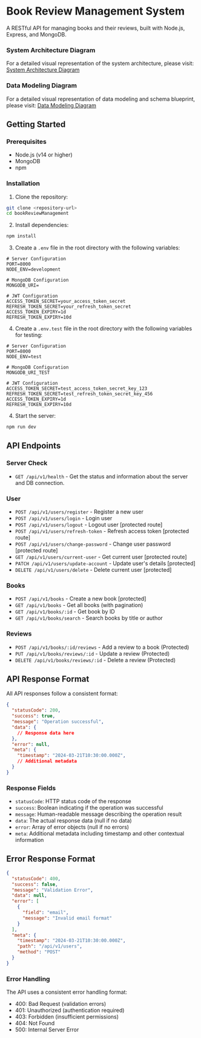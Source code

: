 # Book Review Management System

A RESTful API for managing books and their reviews, built with Node.js, Express, and MongoDB.

### System Architecture Diagram

For a detailed visual representation of the system architecture, please visit:
[System Architecture Diagram](https://app.eraser.io/workspace/DjL400jlioSvPkPR7Vji?origin=share)

### Data Modeling Diagram

For a detailed visual representation of data modeling and schema blueprint, please visit:
[Data Modeling Diagram](https://app.eraser.io/workspace/AjkfnwCpqqlAERn07uC3?origin=share)

##  Getting Started

### Prerequisites
- Node.js (v14 or higher)
- MongoDB
- npm

### Installation

1. Clone the repository:
```bash
git clone <repository-url>
cd bookReviewManagement
```

2. Install dependencies:
```bash
npm install
```

3. Create a `.env` file in the root directory with the following variables:
```env
# Server Configuration
PORT=8000
NODE_ENV=development

# MongoDB Configuration
MONGODB_URI=

# JWT Configuration
ACCESS_TOKEN_SECRET=your_access_token_secret
REFRESH_TOKEN_SECRET=your_refresh_token_secret
ACCESS_TOKEN_EXPIRY=1d
REFRESH_TOKEN_EXPIRY=10d
```

4. Create a `.env.test` file in the root directory with the following variables for testing:
```env
# Server Configuration
PORT=8000
NODE_ENV=test

# MongoDB Configuration
MONGODB_URI_TEST

# JWT Configuration
ACCESS_TOKEN_SECRET=test_access_token_secret_key_123
REFRESH_TOKEN_SECRET=test_refresh_token_secret_key_456
ACCESS_TOKEN_EXPIRY=1d
REFRESH_TOKEN_EXPIRY=10d
```

4. Start the server:
```bash
npm run dev
```

## API Endpoints

### Server Check
- `GET /api/v1/health` - Get the status and information about the server and DB connection.

### User
- `POST /api/v1/users/register` - Register a new user
- `POST /api/v1/users/login` - Login user
- `POST /api/v1/users/logout` - Logout user [protected route]
- `POST /api/v1/users/refresh-token` - Refresh access token [protected route]
- `POST /api/v1/users/change-password` - Change user password [protected route]
- `GET /api/v1/users/current-user` - Get current user [protected route]
- `PATCH /api/v1/users/update-account` - Update user's details [protected]
- `DELETE /api/v1/users/delete` - Delete current user [protected]


### Books
- `POST /api/v1/books` - Create a new book [protected]
- `GET /api/v1/books` - Get all books (with pagination)
- `GET /api/v1/books/:id` - Get book by ID
- `GET /api/v1/books/search` - Search books by title or author

### Reviews
- `POST /api/v1/books/:id/reviews` - Add a review to a book (Protected)
- `PUT /api/v1/books/reviews/:id` - Update a review (Protected)
- `DELETE /api/v1/books/reviews/:id` - Delete a review (Protected)

## API Response Format

All API responses follow a consistent format:

```json
{
  "statusCode": 200,
  "success": true,
  "message": "Operation successful",
  "data": {
    // Response data here
  },
  "error": null,
  "meta": {
    "timestamp": "2024-03-21T10:30:00.000Z",
    // Additional metadata
  }
}
```

### Response Fields

- `statusCode`: HTTP status code of the response
- `success`: Boolean indicating if the operation was successful
- `message`: Human-readable message describing the operation result
- `data`: The actual response data (null if no data)
- `error`: Array of error objects (null if no errors)
- `meta`: Additional metadata including timestamp and other contextual information

## Error Response Format

```json
{
  "statusCode": 400,
  "success": false,
  "message": "Validation Error",
  "data": null,
  "error": [
    {
      "field": "email",
      "message": "Invalid email format"
    }
  ],
  "meta": {
    "timestamp": "2024-03-21T10:30:00.000Z",
    "path": "/api/v1/users",
    "method": "POST"
  }
}
```

### Error Handling

The API uses a consistent error handling format:
- 400: Bad Request (validation errors)
- 401: Unauthorized (authentication required)
- 403: Forbidden (insufficient permissions)
- 404: Not Found
- 500: Internal Server Error
